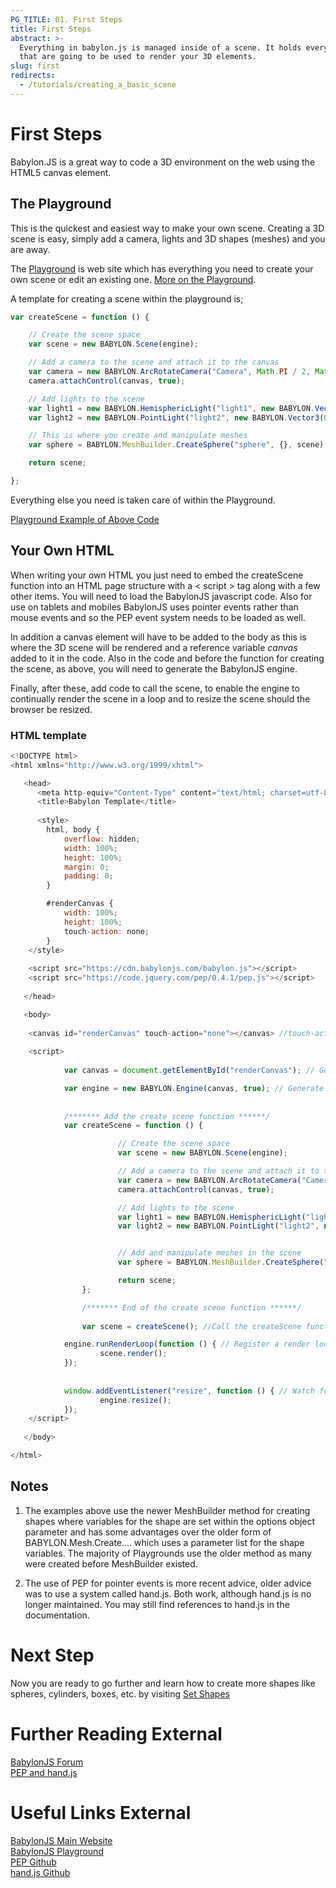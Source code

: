```yaml
---
PG_TITLE: 01. First Steps
title: First Steps
abstract: >-
  Everything in babylon.js is managed inside of a scene. It holds every objects
  that are going to be used to render your 3D elements.
slug: first
redirects:
  - /tutorials/creating_a_basic_scene
---
```



# First Steps

Babylon.JS is a great way to code a 3D environment on the web using the HTML5 canvas element. 

## The Playground

This is the quickest and easiest way to make your own scene. Creating a 3D scene is easy, simply add a camera, lights and 3D shapes (meshes) and you are away. 

The [Playground](http://babylonjs-playground.com) is web site which has everything you need to create 
your own scene or edit an existing one. [More on the Playground](/features/Playground).

A template for creating a scene within the playground is;

```javascript
var createScene = function () {

    // Create the scene space
    var scene = new BABYLON.Scene(engine);

    // Add a camera to the scene and attach it to the canvas
    var camera = new BABYLON.ArcRotateCamera("Camera", Math.PI / 2, Math.PI / 2, 2, BABYLON.Vector3.Zero(), scene);
    camera.attachControl(canvas, true);

    // Add lights to the scene
    var light1 = new BABYLON.HemisphericLight("light1", new BABYLON.Vector3(1, 1, 0), scene);
    var light2 = new BABYLON.PointLight("light2", new BABYLON.Vector3(0, 1, -1), scene);

    // This is where you create and manipulate meshes
    var sphere = BABYLON.MeshBuilder.CreateSphere("sphere", {}, scene);

    return scene;

};
```

Everything else you need is taken care of within the Playground.

[Playground Example of Above Code](http://www.babylonjs-playground.com/#WG9OY#1)

## Your Own HTML

When writing your own HTML you just need to embed the createScene function into an HTML page structure with a &lt; script &gt; tag along with a few other items. You will need to load the BabylonJS javascript code. Also for use on tablets and mobiles BabylonJS uses pointer events rather than mouse events and so the PEP event system needs to be loaded as well. 

In addition a canvas element will have to be added to the body as this is where the 3D scene will be rendered and a reference variable *canvas* added to it in the code. Also in the code and before the function for creating the scene, as above, you will need to generate the BabylonJS engine. 

Finally, after these, add code to call the scene, to enable the engine to continually render the scene in a loop and to resize the scene should the browser be resized.

### HTML template

```javascript
<!DOCTYPE html>
<html xmlns="http://www.w3.org/1999/xhtml">

   <head>
      <meta http-equiv="Content-Type" content="text/html; charset=utf-8"/>
      <title>Babylon Template</title>
	  
	  <style>
		html, body {
			overflow: hidden;
			width: 100%;
			height: 100%;
			margin: 0;
			padding: 0;
		}

		#renderCanvas {
			width: 100%;
			height: 100%;
			touch-action: none;
		}
	</style>
	
	<script src="https://cdn.babylonjs.com/babylon.js"></script>
	<script src="https://code.jquery.com/pep/0.4.1/pep.js"></script>
	
   </head>

   <body>
   
	<canvas id="renderCanvas" touch-action="none"></canvas> //touch-action="none" for best results from PEP
	
	<script>
	
	        var canvas = document.getElementById("renderCanvas"); // Get the canvas element 

	        var engine = new BABYLON.Engine(canvas, true); // Generate the BABYLON 3D engine
	
	
	        /******* Add the create scene function ******/
	        var createScene = function () {

                        // Create the scene space
                        var scene = new BABYLON.Scene(engine);

                        // Add a camera to the scene and attach it to the canvas
                        var camera = new BABYLON.ArcRotateCamera("Camera", Math.PI / 2, Math.PI / 2, 2, BABYLON.Vector3.Zero(), scene);
                        camera.attachControl(canvas, true);

                        // Add lights to the scene
                        var light1 = new BABYLON.HemisphericLight("light1", new BABYLON.Vector3(1, 1, 0), scene);
                        var light2 = new BABYLON.PointLight("light2", new BABYLON.Vector3(0, 1, -1), scene);


                        // Add and manipulate meshes in the scene
                        var sphere = BABYLON.MeshBuilder.CreateSphere("sphere", {diameter:2}, scene);

                        return scene;
                };

                /******* End of the create scene function ******/	
        
                var scene = createScene(); //Call the createScene function

	        engine.runRenderLoop(function () { // Register a render loop to repeatedly render the scene
	                scene.render();
	        });
		
	
	        window.addEventListener("resize", function () { // Watch for browser/canvas resize events
	                engine.resize();
	        });
	</script>
   
   </body>

</html>
```

## Notes

1. The examples above use the newer MeshBuilder method for creating shapes where variables for the shape are set within the options object parameter and has some advantages over the older form of BABYLON.Mesh.Create.... which uses a parameter list for the shape variables. The majority of Playgrounds use the older method as many were created before MeshBuilder existed. 

2. The use of PEP for pointer events is more recent advice, older advice was to use a system called hand.js. Both work, although hand.js is no longer maintained. You may still find references to hand.js in the documentation. 

# Next Step

Now you are ready to go further and learn how to create more shapes like spheres, cylinders, boxes, etc. by visiting [Set Shapes](/babylon101/Discover_Basic_Elements)

# Further Reading External
[BabylonJS Forum](http://www.html5gamedevs.com/forum/16-babylonjs)  
[PEP and hand.js](http://www.html5gamedevs.com/topic/22474-how-does-babylonjs-get-pointer-events-working/#comment-127993)  

# Useful Links External

[BabylonJS Main Website](http://www.babylonjs.com/)  
[BabylonJS Playground](http://babylonjs-playground.com)  
[PEP Github](https://github.com/jquery/PEP)  
[hand.js Github](https://github.com/Deltakosh/handjs)  




